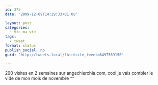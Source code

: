 ```yaml
---
id: 375
date: '2009-12-09T14:29:33+01:00'

layout: post
categories:
  - Vis ma vie
tags:
  - tweet
format: status
publish_social: no
guid: 'http://tweets.local/?birdsite_tweet=6497569150'

---
```


290 visites en 2 semaines sur angechierchia.com, cool je vais combler le vide de mon mois de novembre ^^